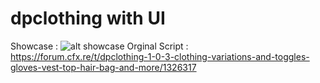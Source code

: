 # dpclothing with UI



Showcase : ![alt showcase](https://cdn.discordapp.com/attachments/1028319943713890385/1062784777096273950/image.png)
Orginal Script : https://forum.cfx.re/t/dpclothing-1-0-3-clothing-variations-and-toggles-gloves-vest-top-hair-bag-and-more/1326317
